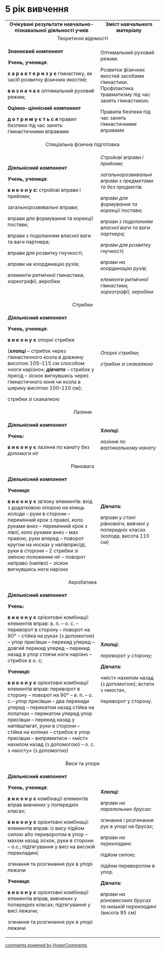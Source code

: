 <div id="hypercomments_widget" class="js-hypercomments-widget invisible"></div>

5 рік вивчення
=============================

<table>
  <body>
    <tr>
<td align="center" width="60%"><strong>Очікувані результати навчально-пізнавальної діяльності учнів</strong></td>
<td align="center" width="40%"><strong>Зміст навчального матеріалу</strong></td>
    </tr>
            <tr class="odd">
                <td align="center" colspan="2">Теоретичні відомості</td>
            </tr>
            <tr class="even">
                <td align="left">
                    <p><strong>Знаннєвий компонент</strong></p>
                    <p><strong>Учень, учениця:</strong></p>
                    <p><strong>х а р а к т е р и з у є</strong> гімнастику, як засіб розвитку фізичних якостей;</p>
                    <p><strong>в и з н а ч а є</strong> оптимальний руховий режим;</p>
                    <p><strong>Оцінно-ціннісний компонент</strong></p>
                    <p><strong>д о т р и м у є т ь с я</strong> правил безпеки під час занять гімнастичними вправами</p>
                </td>
                <td align="left">
                    <p>Оптимальний руховий режим.</p>
                    <p>Розвиток фізичних якостей засобами гімнастики. Профілактика травматизму під час занять гімнастикою.</p>
                    <p>Правила безпеки під час занять гімнастичними вправами</p>
                </td>
            </tr>
            <tr class="odd">
                <td align="center" colspan="2">Спеціальна фізична підготовка</td>
            </tr>
            <tr class="even">
                <td align="left">
                    <p><strong>Діяльнісний компонент</strong></p>
                    <p><strong>Учень, учениця:</strong></p>
                    <p><strong>в и к о н у є:</strong> стройові вправи і прийоми;</p>
                    <p>загальнорозвивальні вправи;</p>
                    <p>вправи для формування та корекції постави;</p>
                    <p>вправи з подоланням власної ваги та ваги партнера;</p>
                    <p>вправи для розвитку гнучкості;</p>
                    <p>вправи на координацію рухів;</p>
                    <p>елементи ритмічної гімнастики, хореографії, аеробіки</p>
                </td>
                <td align="left">
                    <p><em>Стройові вправи і прийоми; </em></p>
                    <p><em>загальнорозвивальні вправи з предметами та без предметів; </em></p>
                    <p><em>вправи для формування та корекції постави; </em></p>
                    <p><em>вправи з подоланням власної ваги та ваги партнера; </em></p>
                    <p><em>вправи для розвитку гнучкості; </em></p>
                    <p><em>вправи на координацію рухів; </em></p>
                    <p><em>елементи ритмічної гімнастики, хореографії, аеробіки</em></p>
                </td>
            </tr>
            <tr class="odd">
                <td align="center" colspan="2">Стрибки</td>
            </tr>
            <tr class="even">
                <td align="left">
                    <p><strong>Діяльнісний компонент</strong></p>
                    <p><strong>Учень, учениця:</strong></p>
                    <p><strong>в и к о н у є</strong> опорні стрибки</p>
                    <p>(<em><strong>хлопці</strong></em> – стрибок через гімнастичного козла в довжину висотою 105–115 см способом «ноги нарізно»; <em><strong>дівчата</strong></em> – стрибок у присід – зіскок вигнувшись через гімнастичного коня чи козла в ширину висотою 100–110 см);</p>
                    <p>стрибки зі скакалкою</p>
                </td>
                <td align="left">
                    <p><em>Опорні стрибки; </em></p>
                    <p><em>стрибки зі скакалкою</em></p>
                </td>
            </tr>
            <tr class="odd">
                <td align="center" colspan="2">Лазіння</td>
            </tr>
            <tr class="even">
                <td align="left">
                    <p><strong>Діяльнісний компонент</strong></p>
                    <p><strong>Учень:</strong></p>
                    <p><strong>в и к о н у є</strong> лазіння по канату без допомоги ніг</p>
                </td>
                <td align="left">
                    <p><strong>Хлопці:</strong></p>
                    <p><em>лазіння по вертикальному канату</em></p>
                </td>
            </tr>
            <tr class="odd">
                <td align="center" colspan="2">Рівновага</td>
            </tr>
            <tr class="even">
                <td align="left">
                    <p><strong>Діяльнісний компонент</strong></p>
                    <p><strong>Учениця:</strong></p>
                    <p><strong>в и к о н у є</strong> зв’язку елементів: вхід з додатковою опорою на кінець колоди – руки в сторони – перемінний крок з правої, коло руками вниз – перемінний крок з лівої, коло руками вниз – мах правою, руки вперед – поворот кругом на носках у напівприсіді, руки в сторони – 2 стрибки зі зміною положення ніг – поворот направо (наліво) – зіскок вигнувшись ноги нарізно</p>
                </td>
                <td align="left">
                    <p><strong>Дівчата:</strong></p>
                    <p><em>вправи у стані рівноваги</em>, вивчені у попередніх класах (колода, висота 110 см)</p>
                </td>
            </tr>
            <tr class="odd">
                <td align="center" colspan="2">Акробатика</td>
            </tr>
            <tr class="even">
                <td align="left">
                    <p><strong>Діяльнісний компонент</strong></p>
                    <p><strong>Учень: </strong></p>
                    <p><strong>в и к о н у є</strong> орієнтовні комбінації елементів вправ: в. п. – о. с. – переворот в сторону – поворот на 90° – стійка на руках (з допомогою) – упор присівши – перекид уперед – довгий перекид уперед – перекид назад в упор стоячи ноги нарізно – стрибок в о. с;</p>
                    <p><strong>Учениця: </strong></p>
                    <p><strong>в и к о н у є</strong> орієнтовні комбінації елементів вправ: переворот в сторону – поворот на 90° – в. п. – о. с.– упор присівши – два перекиди уперед – перекатом назад стійка на лопатках – перекатом уперед упор присівши – перекид назад у напівшпагат, руки в сторони – стійка на колінах – стрибок в упор присівши – випрямитися – «міст» нахилом назад (з допомогою) – о. с. з «мосту» (з допомогою)</p>
                </td>
                <td align="left">
                    <p><strong>Хлопці:</strong></p>
                    <p><em>переворот у сторону;</em></p>
                    <p><strong>Дівчата:</strong></p>
                    <p>«міст» нахилом назад (з допомогою); встати з «моста»,</p>
                    <p>переворот у сторону.</p>
                </td>
            </tr>
            <tr class="odd">
                <td align="center" colspan="2">Виси та упори</td>
            </tr>
            <tr class="even">
                <td align="left">
                    <p><strong>Діяльнісний компонент</strong></p>
                    <p><strong>Учень, учениця:</strong></p>
                    <p><strong>в и к о н у є</strong> комбінації елементів вправ вивчених у попередніх класах;</p>
                    <p><strong>в и к о н у є</strong> орієнтовні комбінації елементів вправ: із вису підйом силою або переворотом в упор – махом назад зіскок, руки в сторони – о.с.; підтягування у висі на високій перекладині;</p>
                    <p>згинання та розгинання рук в упорі лежачи</p>
                    <p><strong>Учениця: </strong></p>
                    <p><strong>в и к о н у є</strong> орієнтовні комбінації елементів вправ, вивчених у попередніх класах; підтягування у висі лежачи;</p>
                    <p>згинання та розгинання рук в упорі лежачи</p>
                </td>
                <td align="left">
                    <p><strong>Хлопці:</strong></p>
                    <p><em>вправи на паралельних брусах:</em></p>
                    <p>згинання і розгинання рук в упорі на брусах;</p>
                    <p><em>вправи на перекладині:</em></p>
                    <p>підйом силою;</p>
                    <p>підйом переворотом в упор.</p>
                    <p><strong>Дівчата:</strong></p>
                    <p><em>вправи на</em> <em>різновисоких брусах та низькій перекладині</em> (висота 95 см)</p>
                </td>
            </tr>
  </body>
</table>

<div class="js-hypercomments-container">
    <a href="http://hypercomments.com" class="hc-link" title="comments widget">comments powered by HyperComments</a>
</div>